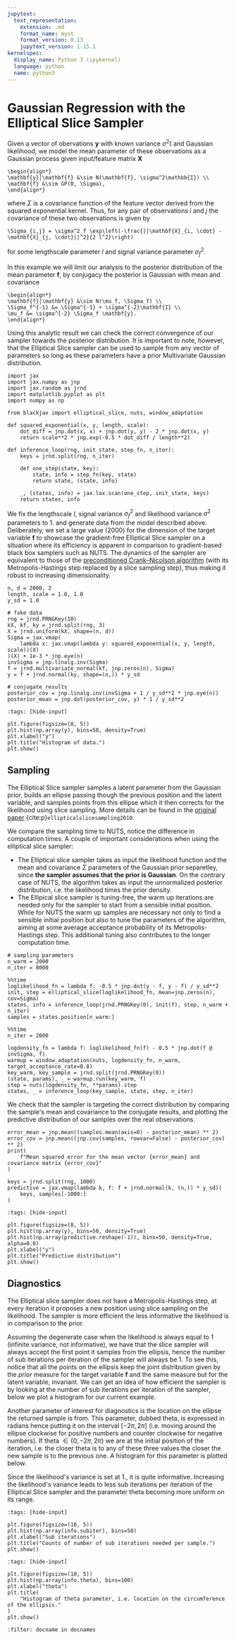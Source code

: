 ```yaml
---
jupytext:
  text_representation:
    extension: .md
    format_name: myst
    format_version: 0.13
    jupytext_version: 1.15.1
kernelspec:
  display_name: Python 3 (ipykernel)
  language: python
  name: python3
---
```


# Gaussian Regression with the Elliptical Slice Sampler

Given a vector of obervations $\mathbf{y}$ with known variance $\sigma^2\mathbb{I}$ and Gaussian likelihood, we model the mean parameter of these observations as a Gaussian process given input/feature matrix $\mathbf{X}$

```{math}
\begin{align*}
\mathbf{y}|\mathbf{f} &\sim N(\mathbf{f}, \sigma^2\mathbb{I}) \\
\mathbf{f} &\sim GP(0, \Sigma),
\end{align*}
```

where $\Sigma$ is a covariance function of the feature vector derived from the squared exponential kernel. Thus, for any pair of observations $i$ and $j$ the covariance of these two observations is given by

```{math}
\Sigma_{i,j} = \sigma^2_f \exp\left(-\frac{||\mathbf{X}_{i, \cdot} - \mathbf{X}_{j, \cdot}||^2}{2 l^2}\right)
```

for some lengthscale parameter $l$ and signal variance parameter $\sigma_f^2$.

In this example we will limit our analysis to the posterior distribution of the mean parameter $\mathbf{f}$, by conjugacy the posterior is Gaussian with mean and covariance

```{math}
\begin{align*}
\mathbf{f}|\mathbf{y} &\sim N(\mu_f, \Sigma_f) \\
\Sigma_f^{-1} &= \Sigma^{-1} + \sigma^{-2}\mathbf{I} \\
\mu_f &= \sigma^{-2} \Sigma_f \mathbf{y}.
\end{align*}
```

Using this analytic result we can check the correct convergence of our sampler towards the posterior distribution. It is important to note, however, that the Elliptical Slice sampler can be used to sample from any vector of parameters so long as these parameters have a prior Multivariate Gaussian distribution.

```{code-cell} ipython3
import jax
import jax.numpy as jnp
import jax.random as jrnd
import matplotlib.pyplot as plt
import numpy as np

from blackjax import elliptical_slice, nuts, window_adaptation
```

```{code-cell} ipython3
def squared_exponential(x, y, length, scale):
    dot_diff = jnp.dot(x, x) + jnp.dot(y, y) - 2 * jnp.dot(x, y)
    return scale**2 * jnp.exp(-0.5 * dot_diff / length**2)
```

```{code-cell} ipython3
def inference_loop(rng, init_state, step_fn, n_iter):
    keys = jrnd.split(rng, n_iter)

    def one_step(state, key):
        state, info = step_fn(key, state)
        return state, (state, info)

    _, (states, info) = jax.lax.scan(one_step, init_state, keys)
    return states, info
```

We fix the lengthscale $l$, signal variance $\sigma_f^2$ and likelihood variance $\sigma^2$ parameters to 1. and generate data from the model described above. Deliberately, we set a large value (2000) for the dimension of the target variable $\mathbf{f}$ to showcase the gradient-free Elliptical Slice sampler on a situation where its efficiency is apparent in comparison to gradient-based black box samplers such as NUTS. The dynamics of the sampler are equivalent to those of the [preconditioned Crank–Nicolson algorithm](https://en.wikipedia.org/wiki/Preconditioned_Crank%E2%80%93Nicolson_algorithm) (with its Metropolis-Hastings step replaced by a slice sampling step), thus making it robust to increasing dimensionality.

```{code-cell} ipython3
n, d = 2000, 2
length, scale = 1.0, 1.0
y_sd = 1.0

# fake data
rng = jrnd.PRNGKey(10)
kX, kf, ky = jrnd.split(rng, 3)
X = jrnd.uniform(kX, shape=(n, d))
Sigma = jax.vmap(
    lambda x: jax.vmap(lambda y: squared_exponential(x, y, length, scale))(X)
)(X) + 1e-3 * jnp.eye(n)
invSigma = jnp.linalg.inv(Sigma)
f = jrnd.multivariate_normal(kf, jnp.zeros(n), Sigma)
y = f + jrnd.normal(ky, shape=(n,)) * y_sd

# conjugate results
posterior_cov = jnp.linalg.inv(invSigma + 1 / y_sd**2 * jnp.eye(n))
posterior_mean = jnp.dot(posterior_cov, y) * 1 / y_sd**2
```

```{code-cell} ipython3
:tags: [hide-input]

plt.figure(figsize=(8, 5))
plt.hist(np.array(y), bins=50, density=True)
plt.xlabel("y")
plt.title("Histogram of data.")
plt.show()
```

## Sampling

The Elliptical Slice sampler samples a latent parameter from the Gaussian prior, builds an ellipse passing though the previous position and the latent variable, and samples points from this ellipse which it then corrects for the likelihood using slice sampling. More details can be found in the [original paper](https://arxiv.org/abs/1001.0175) {cite:p}`ellipticalslicesampling2010`.

We compare the sampling time to NUTS, notice the difference in computation times. A couple of important considerations when using the elliptical slice sampler:
- The Elliptical slice sampler takes as input the likelihood function and the mean and covariance $\Sigma$ parameters of the Gaussian prior separetley, since **the sampler assumes that the prior is Gaussian**. On the contrary case of NUTS, the algorithm takes as input the unnormalized posterior distribution, i.e. the likelihood times the prior density.
- The Ellipical slice sampler is tuning-free, the warm up iterations are needed only for the sampler to start from a sensible initial position. While for NUTS the warm up samples are necessary not only to find a sensible initial position but also to tune the parameters of the algorithm, aiming at some average acceptance probability of its Metropolis-Hastings step. This additional tuning also contributes to the longer computation time.

```{code-cell} ipython3
# sampling parameters
n_warm = 2000
n_iter = 8000
```

```{code-cell} ipython3
%%time
loglikelihood_fn = lambda f: -0.5 * jnp.dot(y - f, y - f) / y_sd**2
init, step = elliptical_slice(loglikelihood_fn, mean=jnp.zeros(n), cov=Sigma)
states, info = inference_loop(jrnd.PRNGKey(0), init(f), step, n_warm + n_iter)
samples = states.position[n_warm:]
```

```{code-cell} ipython3
%%time
n_iter = 2000

logdensity_fn = lambda f: loglikelihood_fn(f) - 0.5 * jnp.dot(f @ invSigma, f)
warmup = window_adaptation(nuts, logdensity_fn, n_warm, target_acceptance_rate=0.8)
key_warm, key_sample = jrnd.split(jrnd.PRNGKey(0))
(state, params), _ = warmup.run(key_warm, f)
step = nuts(logdensity_fn, **params).step
states, _ = inference_loop(key_sample, state, step, n_iter)
```

We check that the sampler is targeting the correct distribution by comparing the sample's mean and covariance to the conjugate results, and plotting the predictive distribution of our samples over the real observations.

```{code-cell} ipython3
error_mean = jnp.mean((samples.mean(axis=0) - posterior_mean) ** 2)
error_cov = jnp.mean((jnp.cov(samples, rowvar=False) - posterior_cov) ** 2)
print(
    f"Mean squared error for the mean vector {error_mean} and covariance matrix {error_cov}"
)
```

```{code-cell} ipython3
keys = jrnd.split(rng, 1000)
predictive = jax.vmap(lambda k, f: f + jrnd.normal(k, (n,)) * y_sd)(
    keys, samples[-1000:]
)
```

```{code-cell} ipython3
:tags: [hide-input]

plt.figure(figsize=(8, 5))
plt.hist(np.array(y), bins=50, density=True)
plt.hist(np.array(predictive.reshape(-1)), bins=50, density=True, alpha=0.8)
plt.xlabel("y")
plt.title("Predictive distribution")
plt.show()
```

## Diagnostics

The Elliptical slice sampler does not have a Metropolis-Hastings step, at every iteration it proposes a new position using slice sampling on the likelihood. The sampler is more efficient the less informative the likelihood is in comparison to the prior.

Assuming the degenerate case when the likelihood is always equal to 1 (infinite variance, not informative), we have that the slice sampler will always accept the first point it samples from the ellipsis, hence the number of sub iterations per iteration of the sampler will always be 1. To see this, notice that all the points on the ellipsis keep the joint distribution given by the *prior* measure for the target variable $\mathbf{f}$ and the same measure but for the latent variable, invariant. We can get an idea of how efficient the sampler is by looking at the number of sub iterations per iteration of the sampler, below we plot a histogram for our current example.

Another parameter of interest for diagnostics is the location on the ellipse the returned sample is from. This parameter, dubbed theta, is expressed in radians hence putting it on the interval $[-2\pi, 2\pi]$ (i.e. moving around the ellipse clockwise for positive numbers and counter clockwise for negative numbers). If theta $\in \{0, -2\pi, 2\pi\}$ we are at the initial position of the iteration, i.e. the closer theta is to any of these three values the closer the new sample is to the previous one. A histogram for this parameter is plotted below.

Since the likelihood's variance is set at 1., it is quite informative. Increasing the likelihood's variance leads to less sub iterations per iteration of the Elliptical Slice sampler and the parameter theta becoming more uniform on its range.

```{code-cell} ipython3
:tags: [hide-input]

plt.figure(figsize=(10, 5))
plt.hist(np.array(info.subiter), bins=50)
plt.xlabel("Sub iterations")
plt.title("Counts of number of sub iterations needed per sample.")
plt.show()
```

```{code-cell} ipython3
:tags: [hide-input]

plt.figure(figsize=(10, 5))
plt.hist(np.array(info.theta), bins=100)
plt.xlabel("theta")
plt.title(
    "Histogram of theta parameter, i.e. location on the circumference of the ellipsis."
)
plt.show()
```

```{bibliography}
:filter: docname in docnames
```
